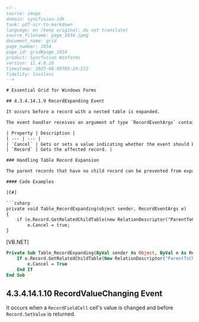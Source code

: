 ```html
<!-- 
source: image
domain: syncfusion-sdk
task: pdf-ocr-to-markdown
language: en (keep original; do not translate)
source_filename: page_1034.jpeg
document_name: grid
page_number: 1034
page_id: grid#page_1034
product: Syncfusion Winforms
version: 11.4.0.26
timestamp: 2025-08-09T05:24:57Z
fidelity: lossless
-->

# Essential Grid for Windows Forms

## 4.3.4.14.1.9 RecordExpanding Event

It occurs before a record with a nested table is expanded.

The event handler receives an argument of type `RecordEventArgs` containing data related to this event.

| Property | Description |
| --- | --- |
| `Cancel` | Gets or sets a value indicating whether the event should be canceled. |
| `Record` | Gets the affected record. |

### Handling Table Record Expansion

The parent records that have no child record can be prevented from expanding by handling the `Table.RecordExpanding` event and by setting `e.Cancel` to `true`, when there is no child records for a parent record.

#### Code Examples

[C#]

```csharp
private void Table_RecordExpanding(object sender, RecordEventArgs e)
{
    if (e.Record.GetRelatedChildTable(new RelationDescriptor("ParentToChild")).GetRecordCount() == 0)
        e.Cancel = true;
}
```

[VB.NET]

```vb
Private Sub Table_RecordExpanding(ByVal sender As Object, ByVal e As RecordEventArgs)
    If e.Record.GetRelatedChildTable(New RelationDescriptor("ParentToChild")).GetRecordCount() = 0 Then
        e.Cancel = True
    End If
End Sub
```

## 4.3.4.14.1.10 RecordValueChanging Event

It occurs when a `RecordFieldCell` cell's value is changed and before `Record.SetValue` is returned.

<!-- tags: [syncfusion, windows forms, grid, event, recordexpanding, recordvaluechanging, recordeventargs, nesting, table, design-time, runtime] keywords: [recordexpanding, recordvaluechanging, recordfieldcell, recordeventargs, relationdescriptor, getrelatedchildtable, getrecordcount, cancel] -->
```